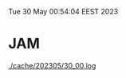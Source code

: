 Tue 30 May 00:54:04 EEST 2023
# JAM
<a href='./cache/202305/30_00.log'>./cache/202305/30_00.log</a>
